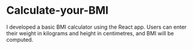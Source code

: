 # Calculate-your-BMI
I developed a basic BMI calculator using the React app. Users can enter their weight in kilograms and height in centimetres, and BMI will be computed.
